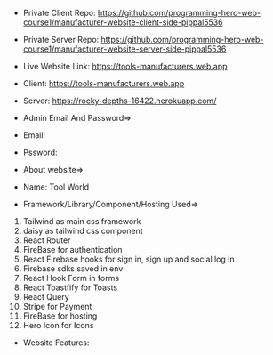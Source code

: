 * Private Client Repo: https://github.com/programming-hero-web-course1/manufacturer-website-client-side-pippal5536
* Private Server Repo: https://github.com/programming-hero-web-course1/manufacturer-website-server-side-pippal5536

* Live Website Link: https://tools-manufacturers.web.app
* Client: https://tools-manufacturers.web.app
* Server:  https://rocky-depths-16422.herokuapp.com/

* Admin Email And Password=>
 * Email:
 * Pssword:


* About website=>
* Name: Tool World
* Framework/Library/Component/Hosting Used=>

1) Tailwind  as main css framework
2) daisy  as tailwind css component
3) React Router  
4) FireBase  for authentication
5) React Firebase hooks  for sign in, sign up and social log in
6) Firebase sdks saved in env
7) React Hook Form  in forms
8) React Toastfify  for Toasts
9) React Query 
10) Stripe for Payment
11) FireBase  for hosting
12) Hero Icon for Icons




* Website Features:

